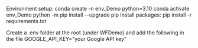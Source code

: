 Environment setup:
conda create -n env_Demo python=3.10 
	conda activate env_Demo
	python -m pip install --upgrade pip
	Install packages:
	pip install -r requirements.txt


Create a .env folder at the root (under WFDemo) and add the following in the file
GOOGLE_API_KEY="your Google API key"
